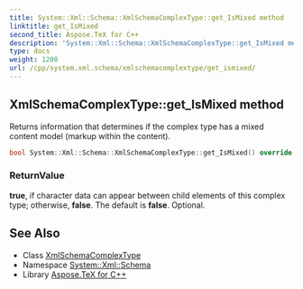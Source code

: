 ```yaml
---
title: System::Xml::Schema::XmlSchemaComplexType::get_IsMixed method
linktitle: get_IsMixed
second_title: Aspose.TeX for C++
description: 'System::Xml::Schema::XmlSchemaComplexType::get_IsMixed method. Returns information that determines if the complex type has a mixed content model (markup within the content) in C++.'
type: docs
weight: 1200
url: /cpp/system.xml.schema/xmlschemacomplextype/get_ismixed/
---
```

## XmlSchemaComplexType::get_IsMixed method


Returns information that determines if the complex type has a mixed content model (markup within the content).

```cpp
bool System::Xml::Schema::XmlSchemaComplexType::get_IsMixed() override
```


### ReturnValue

**true**, if character data can appear between child elements of this complex type; otherwise, **false**. The default is **false**. Optional.

## See Also

* Class [XmlSchemaComplexType](../)
* Namespace [System::Xml::Schema](../../)
* Library [Aspose.TeX for C++](../../../)
